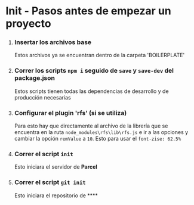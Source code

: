 # Init - Pasos antes de empezar un proyecto

1. ### **Insertar los archivos base**
    Estos archivos ya se encuentran dentro de la carpeta 'BOILERPLATE'
2. ### **Correr los scripts `npm i` seguido de `save` y `save-dev` del package.json**
    Estos scripts tienen todas las dependencias de desarrollo y de producción necesarias  
3. ### **Configurar el plugin 'rfs' (si se utiliza)**
    Para esto hay que directamente al archivo de la librería que se encuentra en la ruta `node_modules\rfs\lib\rfs.js` e ir a las opciones y cambiar la opción `remValue` a `10`. Esto para usar el `font-zise: 62.5%`
4. ### **Correr el script `init`**
    Esto iniciara el servidor de **Parcel**
5. ### **Correr el script `git init`**
    Esto iniciara el repositorio de ****